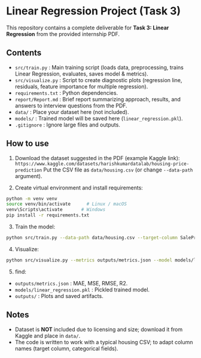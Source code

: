 # Linear Regression Project (Task 3)

This repository contains a complete deliverable for **Task 3: Linear Regression** from the provided internship PDF.

## Contents
- `src/train.py` : Main training script (loads data, preprocessing, trains Linear Regression, evaluates, saves model & metrics).
- `src/visualize.py` : Script to create diagnostic plots (regression line, residuals, feature importance for multiple regression).
- `requirements.txt` : Python dependencies.
- `report/Report.md` : Brief report summarizing approach, results, and answers to interview questions from the PDF.
- `data/` : Place your dataset here (not included).
- `models/` : Trained model will be saved here (`linear_regression.pkl`).
- `.gitignore` : Ignore large files and outputs.

## How to use
1. Download the dataset suggested in the PDF (example Kaggle link):
   `https://www.kaggle.com/datasets/harishkumardatalab/housing-price-prediction`
   Put the CSV file as `data/housing.csv` (or change `--data-path` argument).

2. Create virtual environment and install requirements:
```bash
python -m venv venv
source venv/bin/activate      # Linux / macOS
venv\Scripts\activate       # Windows
pip install -r requirements.txt
```

3. Train the model:
```bash
python src/train.py --data-path data/housing.csv --target-column SalePrice --output-dir outputs
```

4. Visualize:
```bash
python src/visualize.py --metrics outputs/metrics.json --model models/linear_regression.pkl --data-path data/housing.csv --target-column SalePrice --output-dir outputs
```

5. find:
- `outputs/metrics.json` : MAE, MSE, RMSE, R2.
- `models/linear_regression.pkl` : Pickled trained model.
- `outputs/` : Plots and saved artifacts.

## Notes
- Dataset is **NOT** included due to licensing and size; download it from Kaggle and place in `data/`.
- The code is written to work with a typical housing CSV;  to adapt column names (target column, categorical fields).

